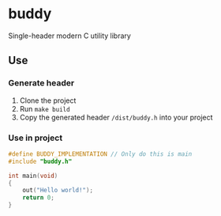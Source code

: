 # buddy

Single-header modern C utility library

## Use

### Generate header

1. Clone the project
2. Run `make build`
3. Copy the generated header `/dist/buddy.h` into your project

### Use in project

```c
#define BUDDY_IMPLEMENTATION // Only do this is main
#include "buddy.h"

int main(void)
{
    out("Hello world!");
    return 0;
}
```
